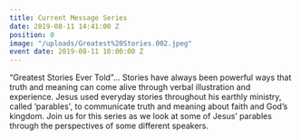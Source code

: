 ```yaml
---
title: Current Message Series
date: 2019-08-11 14:41:00 Z
position: 0
image: "/uploads/Greatest%20Stories.002.jpeg"
event date: 2019-08-11 10:00:00 Z
---
```


“Greatest Stories Ever Told”… Stories have always been powerful ways that truth and meaning can come alive through verbal illustration and experience.  Jesus used everyday stories throughout his earthly ministry, called ‘parables', to communicate truth and meaning about faith and God’s kingdom.  Join us for this series as we look at some of Jesus’ parables through the perspectives of some different speakers.